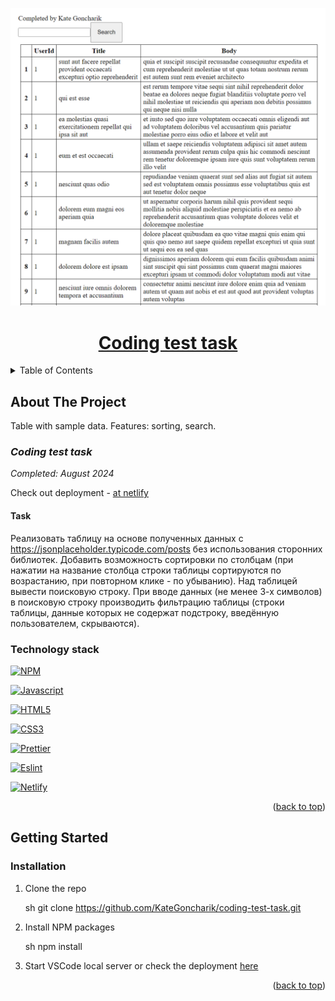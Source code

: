 <a name="readme-top"></a>

<div align="center">
  <a href=''>
  <img src='./src/assets/img/result.png'>
    <h1 align="center">Coding test task</h1>

  </a>
</div>

<!-- TABLE OF CONTENTS -->
<details>
  <summary>Table of Contents</summary>
  <ol>
    <li>
      <a href="#about-the-project">About The Project</a>
      <ul>
        <li><a href="#technology-stack">Technology stack</a></li>
      </ul>
    </li>
    <li>
      <a href="#getting-started">Getting Started</a>
      <ul>
       <li><a href="#installation">Installation</a></li>
      </ul>
    </li>

  </ol>
</details>

<!-- ABOUT THE PROJECT -->

## About The Project

Table with sample data. Features: sorting, search.

### _Coding test task_

_Completed: August 2024_

Check out deployment - [at netlify](https://practice-3-table-sorting-search.netlify.app/)

#### Task

Реализовать таблицу на основе полученных данных с <https://jsonplaceholder.typicode.com/posts> без использования сторонних библиотек. Добавить возможность сортировки по столбцам (при нажатии на название столбца строки таблицы сортируются по возрастанию, при повторном клике - по убыванию). Над таблицей вывести поисковую строку. При вводе данных (не менее 3-х символов) в поисковую строку производить фильтрацию таблицы (строки таблицы, данные которых не содержат подстроку, введённую пользователем, скрываются).

### Technology stack

[![NPM][NPM]][NPM-url]

[![Javascript][Javascript]][Javascript-url]

[![HTML5][HTML5]][HTML5-url]

[![CSS3][CSS3]][CSS3-url]

[![Prettier][Prettier]][Prettier-url]

[![Eslint][Eslint]][Eslint-url]

[![Netlify][Netlify]][Netlify-url]

<p align="right">(<a href="#readme-top">back to top</a>)</p>

<!-- GETTING STARTED -->

## Getting Started

### Installation

1. Clone the repo

   sh
   git clone <https://github.com/KateGoncharik/coding-test-task.git>

2. Install NPM packages

   sh
   npm install

3. Start VSCode local server or check the deployment [here](https://practice-3-table-sorting-search.netlify.app/)

<p align="right">(<a href="#readme-top">back to top</a>)</p>

[NPM]: https://img.shields.io/badge/NPM-%23CB3837.svg?style=for-the-badge&logo=npm&logoColor=white
[NPM-url]: https://www.npmjs.com
[HTML5]: https://img.shields.io/badge/html5-%23E34F26.svg?style=for-the-badge&logo=html5&logoColor=white
[HTML5-url]: https://html.com/html5/
[Prettier]: https://img.shields.io/badge/prettier-1A2C34?style=for-the-badge&logo=prettier&logoColor=F7BA3E
[Prettier-url]: https://prettier.io/
[Eslint]: https://img.shields.io/badge/eslint-3A33D1?style=for-the-badge&logo=eslint&logoColor=white
[Eslint-url]: https://eslint.org/
[CSS3]: https://img.shields.io/badge/CSS3-1572B6?style=for-the-badge&logo=css3&logoColor=white
[CSS3-url]: https://ru.wikipedia.org/wiki/CSS
[Javascript]: https://img.shields.io/badge/JavaScript-323330?style=for-the-badge&logo=javascript&logoColor=F7DF1E
[Javascript-url]: https://developer.mozilla.org/en-US/docs/Learn/JavaScript/First_steps/What_is_JavaScript
[Netlify]: https://img.shields.io/badge/netlify-%23000000.svg?style=for-the-badge&logo=netlify&logoColor=#00C7B7
[Netlify-url]: https://www.netlify.com/
